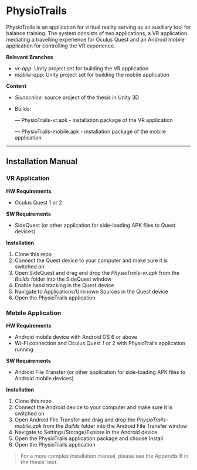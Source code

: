 # PhysioTrails

PhysioTrails is an application for virtual reality serving as an auxiliary tool for balance training. The   system consists of two applications, a VR application mediating a travelling experience for Oculus Quest and an Android mobile application for controlling the VR experience.

**Relevant** **Branches**

- *vr-app*: Unity project set for building the VR application
- *mobile-app*: Unity project set for building the mobile application

**Content**

- *Slunecnice:* source project of the thesis in Unity 3D
- Builds:

    — PhysioTrails-vr.apk - installation package of the VR application

    — PhysioTrails-mobile.apk - installation package of the mobile application

---

## Installation Manual

### VR Application

**HW Requirements**

- Oculus Quest 1 or 2

**SW Requirements**

- SideQuest (or other application for side-loading APK files to Quest devices)

**Installation**

1. Clone this repo
2. Connect the Quest device to your computer and make sure it is switched on
3. Open SideQuest and drag and drop the *PhysioTrails-vr.apk* from the *Builds* folder into the SideQuest window
4. Enable hand tracking in the Quest device
5. Navigate to Applications/Unknown Sources in the Quest device
6. Open the PhysioTrails application

### Mobile Application

**HW Requirements**

- Android mobile device with Android OS 6 or above
- Wi-Fi connection and Oculus Quest 1 or 2 with PhysioTrails application running

**SW Requirements**

- Android File Transfer (or other application for side-loading APK files to Android mobile devices)

**Installation**

1. Clone this repo
2. Connect the Android device to your computer and make sure it is switched on
3. Open Android File Transfer and drag and drop the *PhysioTrails-mobile.apk* from the *Builds* folder into the Android File Transfer window
4. Navigate to Settings/Storage/Explore in the Android device
5. Open the PhysioTrails application package and choose Install
6. Open the PhysioTrails application


 > For a more complex installation manual, please see the Appendix B in the thesis' text.
